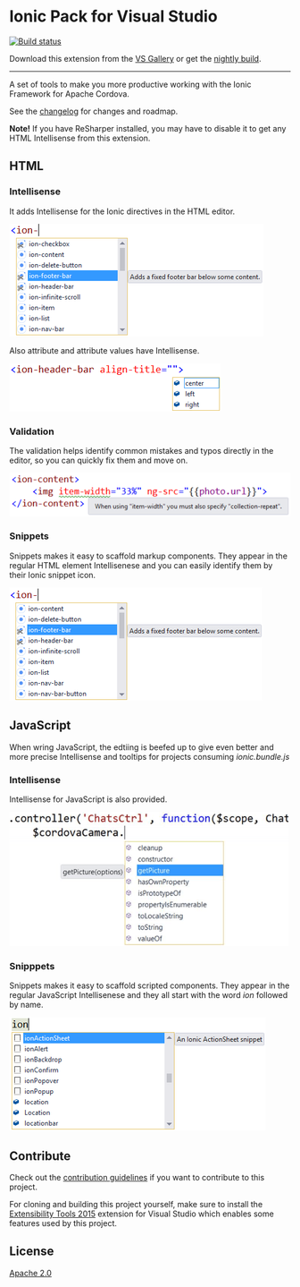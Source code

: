# Ionic Pack for Visual Studio

[![Build status](https://ci.appveyor.com/api/projects/status/2ol794y2fuji0l9m?svg=true)](https://ci.appveyor.com/project/madskristensen/ionicpack)

Download this extension from the
[VS Gallery](https://visualstudiogallery.msdn.microsoft.com/d6279fba-bcff-4857-906d-29faa8a99448)
or get the
[nightly build](http://vsixgallery.com/extension/dcf84938-593b-49d8-9dff-d6014632e44e/).

-----------------------------------------

A set of tools to make you more productive working with
the Ionic Framework for Apache Cordova.

See the [changelog](CHANGELOG.md) for changes and roadmap.

**Note!** If you have ReSharper installed, you may
have to disable it to get any HTML Intellisense from
this extension.

## HTML

### Intellisense
It adds Intellisense for the Ionic directives in the HTML
editor.

![HTML Intellisense](art/html-intellisense.png)

Also attribute and attribute values have Intellisense.

![Attribute values](art/html-intellisense-attribute-values.png)

### Validation
The validation helps identify common mistakes and typos
directly in the editor, so you can quickly fix them
and move on.

![HTML Validation](art/html-validation.png)

### Snippets
Snippets makes it easy to scaffold markup components. They
appear in the regular HTML element Intellisenese and you
can easily identify them by their Ionic snippet icon.

![HTML snippets](art/html-snippets.png)

## JavaScript
When wring JavaScript, the edtiing is beefed up to
give even better and more precise Intellisense and tooltips
for projects consuming _ionic.bundle.js_

### Intellisense
Intellisense for JavaScript is also provided.

![JavaScript Intellisense](art/javascript-intellisense.png)

### Snipppets
Snippets makes it easy to scaffold scripted components. 
They appear in the regular JavaScript Intellisenese and
they all start with the word _ion_ followed by name.

![JavaScript snippets](art/javascript-snippets.png)

## Contribute
Check out the [contribution guidelines](./github/CONTRIBUTING.md)
if you want to contribute to this project.

For cloning and building this project yourself, make sure
to install the
[Extensibility Tools 2015](https://visualstudiogallery.msdn.microsoft.com/ab39a092-1343-46e2-b0f1-6a3f91155aa6)
extension for Visual Studio which enables some features
used by this project.

## License
[Apache 2.0](LICENSE)